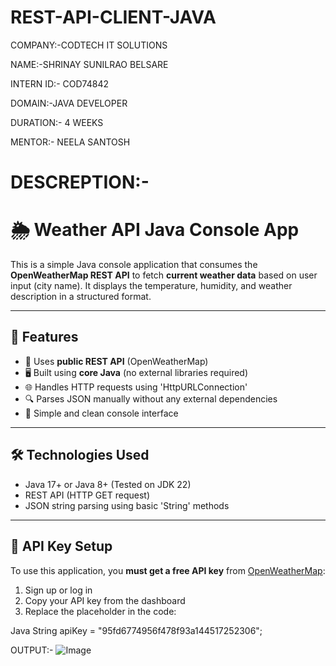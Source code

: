 # REST-API-CLIENT-JAVA


COMPANY:-CODTECH IT SOLUTIONS 

NAME:-SHRINAY SUNILRAO BELSARE 

INTERN ID:- COD74842

DOMAIN:-JAVA DEVELOPER

DURATION:- 4 WEEKS 

MENTOR:- NEELA SANTOSH 

# DESCREPTION:-

# 🌦️ Weather API Java Console App

This is a simple Java console application that consumes the **OpenWeatherMap REST API** to fetch **current weather data** based on user input (city name). It displays the temperature, humidity, and weather description in a structured format.

---

## 🚀 Features

- 📡 Uses **public REST API** (OpenWeatherMap)
- 🖥️ Built using **core Java** (no external libraries required)
- 🌐 Handles HTTP requests using 'HttpURLConnection'
- 🔍 Parses JSON manually without any external dependencies
- 🧾 Simple and clean console interface

---

## 🛠️ Technologies Used

- Java 17+ or Java 8+ (Tested on JDK 22)
- REST API (HTTP GET request)
- JSON string parsing using basic 'String' methods

---

## 🔑 API Key Setup

To use this application, you **must get a free API key** from [OpenWeatherMap](https://home.openweathermap.org/api_keys):

1. Sign up or log in
2. Copy your API key from the dashboard
3. Replace the placeholder in the code:

Java String apiKey = "95fd6774956f478f93a144517252306";

OUTPUT:-
![Image](https://github.com/user-attachments/assets/e3160773-af45-40ad-ab26-156af9553cd7)




